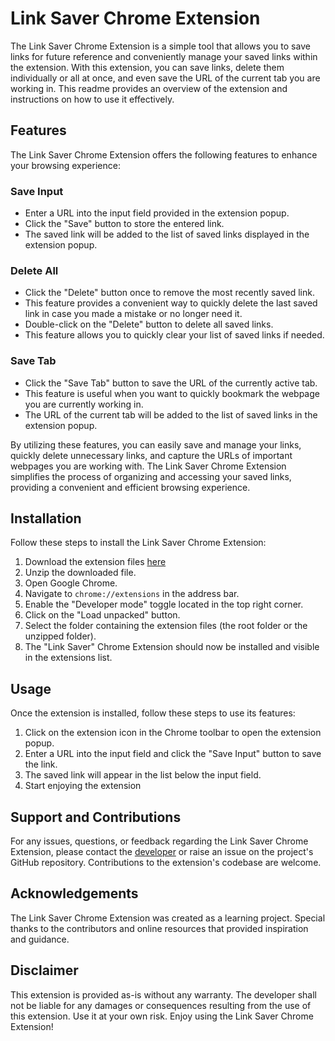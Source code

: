 # Link Saver Chrome Extension

The Link Saver Chrome Extension is a simple tool that allows you to save links for future reference and conveniently manage your saved links within the extension. With this extension, you can save links, delete them individually or all at once, and even save the URL of the current tab you are working in. This readme provides an overview of the extension and instructions on how to use it effectively.

## Features

The Link Saver Chrome Extension offers the following features to enhance your browsing experience:

### Save Input
- Enter a URL into the input field provided in the extension popup.
- Click the "Save" button to store the entered link.
- The saved link will be added to the list of saved links displayed in the extension popup.

### Delete All

- Click the "Delete" button once to remove the most recently saved link.
- This feature provides a convenient way to quickly delete the last saved link in case you made a mistake or no longer need it.
- Double-click on the "Delete" button to delete all saved links.
- This feature allows you to quickly clear your list of saved links if needed.

### Save Tab
- Click the "Save Tab" button to save the URL of the currently active tab.
- This feature is useful when you want to quickly bookmark the webpage you are currently working in.
- The URL of the current tab will be added to the list of saved links in the extension popup.

By utilizing these features, you can easily save and manage your links, quickly delete unnecessary links, and capture the URLs of important webpages you are working with. The Link Saver Chrome Extension simplifies the process of organizing and accessing your saved links, providing a convenient and efficient browsing experience.

## Installation

Follow these steps to install the Link Saver Chrome Extension:

1. Download the extension files [here](path/to/zippedfiles)
2. Unzip the downloaded file.
3. Open Google Chrome.
4. Navigate to `chrome://extensions` in the address bar.
5. Enable the "Developer mode" toggle located in the top right corner.
6. Click on the "Load unpacked" button.
7. Select the folder containing the extension files (the root folder or the unzipped folder).
8. The "Link Saver" Chrome Extension should now be installed and visible in the extensions list.

## Usage

Once the extension is installed, follow these steps to use its features:

1. Click on the extension icon in the Chrome toolbar to open the extension popup.
2. Enter a URL into the input field and click the "Save Input" button to save the link.
3. The saved link will appear in the list below the input field.
4. Start enjoying the extension

## Support and Contributions

For any issues, questions, or feedback regarding the Link Saver Chrome Extension, please contact the [developer](Afolabireedwan@gmail.com) or raise an issue on the project's GitHub repository.
Contributions to the extension's codebase are welcome. 

## Acknowledgements

The Link Saver Chrome Extension was created as a learning project. Special thanks to the contributors and online resources that provided inspiration and guidance.

## Disclaimer

This extension is provided as-is without any warranty. The developer shall not be liable for any damages or consequences resulting from the use of this extension. Use it at your own risk.
Enjoy using the Link Saver Chrome Extension!